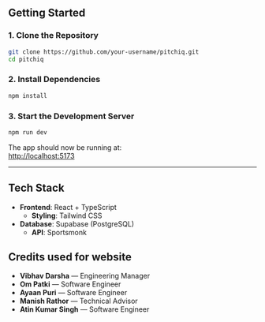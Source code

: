 

## Getting Started

### 1. Clone the Repository

```bash
git clone https://github.com/your-username/pitchiq.git
cd pitchiq
```

### 2. Install Dependencies

```bash
npm install
```

### 3. Start the Development Server

```bash
npm run dev
```

The app should now be running at:  
[http://localhost:5173](http://localhost:5173)

---

## Tech Stack

- **Frontend**: React + TypeScript
    - **Styling**: Tailwind CSS
- **Database**: Supabase (PostgreSQL)
    - **API**: Sportsmonk


## Credits used for website

- **Vibhav Darsha** — Engineering Manager  
- **Om Patki** — Software Engineer  
- **Ayaan Puri** — Software Engineer  
- **Manish Rathor** — Technical Advisor  
- **Atin Kumar Singh** — Software Engineer
